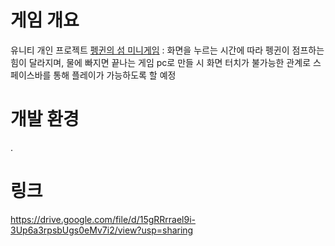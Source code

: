 # 게임 개요
유니티 개인 프로젝트
[펭귄의 섬 미니게임](https://www.youtube.com/watch?v=Wh41xGIwDfk) : 
화면을 누르는 시간에 따라 펭귄이 점프하는 힘이 달라지며, 물에 빠지면 끝나는 게임
pc로 만들 시 화면 터치가 불가능한 관계로 스페이스바를 통해 플레이가 가능하도록 할 예정

# 개발 환경
.

# 링크
https://drive.google.com/file/d/15gRRrrael9i-3Up6a3rpsbUgs0eMv7i2/view?usp=sharing
